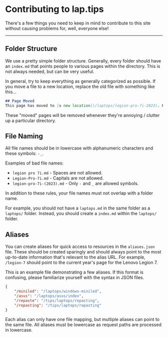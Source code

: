 # Contributing to lap.tips
There's a few things you need to keep in mind to contribute to this site without causing problems for, well, everyone else!

---

## Folder Structure
We use a pretty simple folder structure. Generally, every folder should have an `index.md` that points people to various pages within the directory.
This is not always needed, but can be very useful.

In general, try to keep everything as generally categorized as possible. If you move a file to a new location, replace the old file with something like this...
```md
## Page Moved
This page has moved to [a new location](/laptops/legion-pro-7i-2023). Please update all references to this page ASAP.
```

These "moved" pages will be removed whenever they're annoying / clutter up a particular directory.

## File Naming
All file names should be in lowercase with alphanumeric characters and these symbols: `-_`. 

Examples of bad file names:
- `legion pro 7i.md` - Spaces are not allowed.
- `Legion-Pro-7i.md` - Capitals are not allowed.
- `legion-pro-7i-(2023).md` - Only `-` and `_` are allowed symbols.

In addition to these rules, your file names must not overlap with a folder name. 

For example, you should not have a `laptops.md` in the same folder as a `laptops/` folder. Instead, you should create a `index.md` within the `laptops/` folder.

## Aliases
You can create aliases for quick access to resources in the `aliases.json` file. These should be created sparingly and should always point to the most up-to-date information that's relevant to the alias URL. For example, `/legion-7` should point to the current year's page for the Lenovo Legion 7.

This is an example file demonstrating a few aliases. If this format is confusing, please familiarize yourself with the syntax in JSON files.
```json
{
    "/miniled": "/laptops/windows-miniled",
    "/asus": "/laptops/asus/index",
    "/repaste": "/tips/laptops/repasting",
    "/repasting": "/tips/laptops/repasting"
}
```

Each alias can only have one file mapping, but multiple aliases can point to the same file. All aliases must be lowercase as request paths are processed in lowercase.